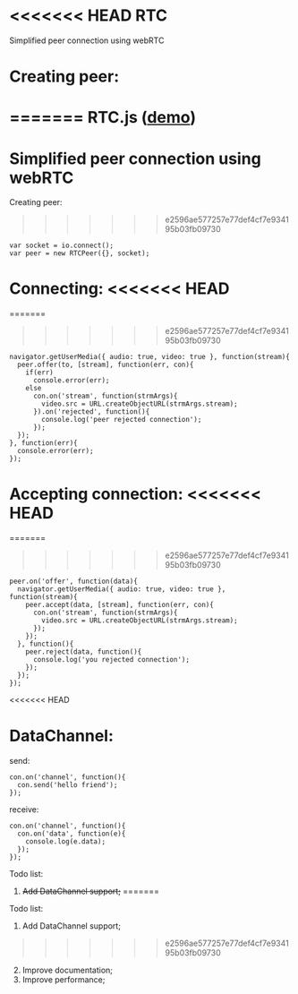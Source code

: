 <<<<<<< HEAD
RTC
===

Simplified peer connection using webRTC


Creating peer:
===
=======
RTC.js ([demo][1])
=

[1]: http://karaxuna-rtc.ap01.aws.af.cm/

Simplified peer connection using webRTC
==


Creating peer:
>>>>>>> e2596ae577257e77def4cf7e934195b03fb09730

    var socket = io.connect();
    var peer = new RTCPeer({}, socket);
    
Connecting:
<<<<<<< HEAD
===
=======
>>>>>>> e2596ae577257e77def4cf7e934195b03fb09730

    navigator.getUserMedia({ audio: true, video: true }, function(stream){
      peer.offer(to, [stream], function(err, con){
        if(err)
          console.error(err);
        else
          con.on('stream', function(strmArgs){
            video.src = URL.createObjectURL(strmArgs.stream);
          }).on('rejected', function(){
            console.log('peer rejected connection');
          });
      });
    }, function(err){
      console.error(err);
    });
    
Accepting connection:
<<<<<<< HEAD
===
=======
>>>>>>> e2596ae577257e77def4cf7e934195b03fb09730

    peer.on('offer', function(data){
      navigator.getUserMedia({ audio: true, video: true }, function(stream){
        peer.accept(data, [stream], function(err, con){
          con.on('stream', function(strmArgs){
            video.src = URL.createObjectURL(strmArgs.stream);
          });
        });
      }, function(){
        peer.reject(data, function(){
          console.log('you rejected connection');
        });
      });
    });
<<<<<<< HEAD

DataChannel:
===
  
  send:

    con.on('channel', function(){
      con.send('hello friend');
    });

  receive:

    con.on('channel', function(){
      con.on('data', function(e){
        console.log(e.data);
      });
    });
    
Todo list:
  1. <strike>Add DataChannel support;</strike>
=======
    
Todo list:
  1. Add DataChannel support;
>>>>>>> e2596ae577257e77def4cf7e934195b03fb09730
  2. Improve documentation;
  3. Improve performance;
